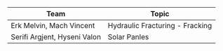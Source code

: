 | Team    | Topic      |
|---------|------------|
| Erk Melvin, Mach Vincent | Hydraulic Fracturing - Fracking |
| Serifi Argjent, Hyseni Valon | Solar Panles |
